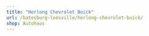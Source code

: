 ```yaml
---
title: "Herlong Chevrolet Buick"
url: /batesburg-leesville/herlong-chevrolet-buick/
shop: Autohaus
---
```

